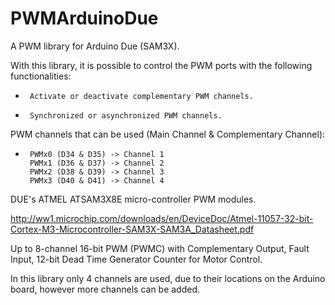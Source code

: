 # PWMArduinoDue
A PWM library for Arduino Due (SAM3X).

With this library, it is possible to control the PWM ports with the following functionalities:
 * 		Activate or deactivate complementary PWM channels.
 * 		Synchronized or asynchronized PWM channels.

PWM channels that can be used (Main Channel & Complementary Channel):
 * 		PWMx0 (D34 & D35) -> Channel 1
        PWMx1 (D36 & D37) -> Channel 2
        PWMx2 (D38 & D39) -> Channel 3
        PWMx3 (D40 & D41) -> Channel 4
 
 DUE's ATMEL ATSAM3X8E micro-controller PWM modules.
 
 http://ww1.microchip.com/downloads/en/DeviceDoc/Atmel-11057-32-bit-Cortex-M3-Microcontroller-SAM3X-SAM3A_Datasheet.pdf
 
 Up to 8-channel 16-bit PWM (PWMC) with Complementary Output, Fault Input, 12-bit Dead Time Generator Counter for Motor Control.
 
 In this library only 4 channels are used, due to their locations on the Arduino board, however more channels can be added.
